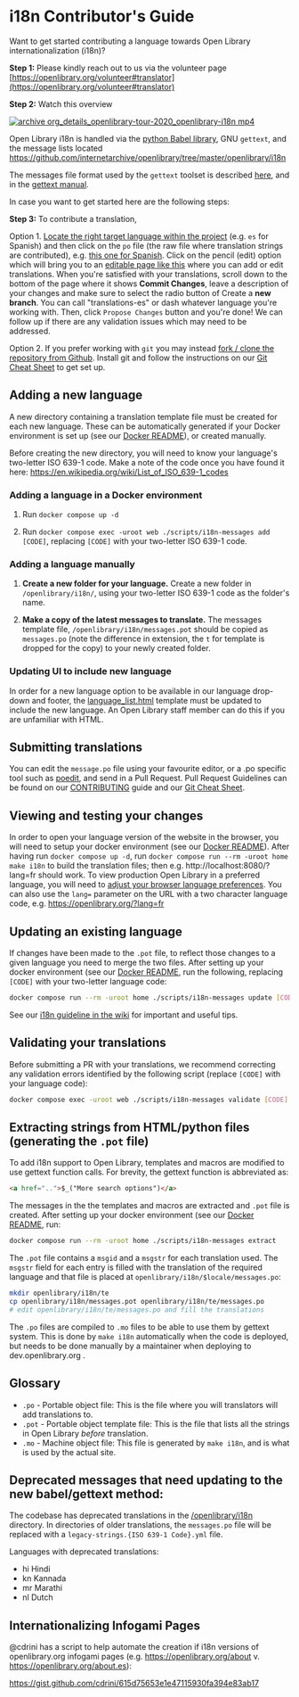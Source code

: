 # i18n Contributor's Guide

Want to get started contributing a language towards Open Library internationalization (i18n)?

**Step 1:** Please kindly reach out to us via the volunteer page [https://openlibrary.org/volunteer#translator](https://openlibrary.org/volunteer#translator)

**Step 2:** Watch this overview

[![archive org_details_openlibrary-tour-2020_openlibrary-i18n mp4](https://user-images.githubusercontent.com/978325/122978288-33343700-d34b-11eb-858c-774151af4e87.png)](https://archive.org/embed/openlibrary-tour-2020/openlibrary-i18n.mp4?start=8)

Open Library i18n is handled via the [python Babel library](http://babel.pocoo.org/en/latest/), GNU `gettext`, and the message lists located https://github.com/internetarchive/openlibrary/tree/master/openlibrary/i18n

The messages file format used by the `gettext` toolset is described [here](http://pology.nedohodnik.net/doc/user/en_US/ch-poformat.html), and in the [gettext manual](https://www.gnu.org/software/gettext/manual/html_node/PO-Files.html#PO-Files).

In case you want to get started here are the following steps:

**Step 3:**
To contribute a translation,

Option 1. [Locate the right target language within the project](https://github.com/internetarchive/openlibrary/tree/master/openlibrary/i18n) (e.g. `es` for Spanish) and then click on the `po` file (the raw file where translation strings are contributed), e.g. [this one for Spanish](https://github.com/internetarchive/openlibrary/tree/master/openlibrary/i18n/es). Click on the pencil (edit) option which will bring you to an [editable page like this](https://github.com/internetarchive/openlibrary/edit/master/openlibrary/i18n/es/messages.po) where you can add or edit translations. When you're satisfied with your translations, scroll down to the bottom of the page where it shows **Commit Changes**, leave a description of your changes and make sure to select the radio button of Create a **new branch**. You can call "translations-es" or dash whatever language you're working with. Then, click `Propose Changes` button and you're done! We can follow up if there are any validation issues which may need to be addressed.

Option 2. If you prefer working with `git` you may instead [fork / clone the repository from Github](https://github.com/internetarchive/openlibrary/fork). Install git and follow the instructions on our [Git Cheat Sheet](https://github.com/internetarchive/openlibrary/wiki/Git-Cheat-Sheet) to get set up.

## Adding a new language
A new directory containing a translation template file must be created for each new language.  These can be automatically generated if your Docker environment is set up (see our [Docker README](https://github.com/internetarchive/openlibrary/blob/master/docker/README.md)), or created manually.

Before creating the new directory, you will need to know your language's two-letter ISO 639-1 code.  Make a note of the code once you have found it here: https://en.wikipedia.org/wiki/List_of_ISO_639-1_codes

### Adding a language in a Docker environment
1. Run `docker compose up -d`

2. Run `docker compose exec -uroot web ./scripts/i18n-messages add [CODE]`, replacing `[CODE]` with your two-letter ISO 639-1 code.

### Adding a language manually

1. **Create a new folder for your language.** Create a new folder in `/openlibrary/i18n/`, using your two-letter ISO 639-1 code as the folder's name.

2. **Make a copy of the latest messages to translate.** The messages template file, `/openlibrary/i18n/messages.pot` should be copied as `messages.po` (note the difference in extension, the `t` for template is dropped for the copy) to your newly created folder.

### Updating UI to include new language
In order for a new language option to be available in our language drop-down and footer, the [language_list.html](https://github.com/internetarchive/openlibrary/blob/master/openlibrary/templates/languages/language_list.html) template must be updated to include the new language.  An Open Library staff member can do this if you are unfamiliar with HTML.

## Submitting translations
You can edit the `message.po` file using your favourite editor, or a .po specific tool such as [poedit](https://poedit.net/), and send in a Pull Request. Pull Request Guidelines can be found on our [CONTRIBUTING](https://github.com/internetarchive/openlibrary/blob/master/CONTRIBUTING.md) guide and our [Git Cheat Sheet](https://github.com/internetarchive/openlibrary/wiki/Git-Cheat-Sheet).

## Viewing and testing your changes
In order to open your language version of the website in the browser, you will need to setup your docker environment (see our [Docker README](https://github.com/internetarchive/openlibrary/blob/master/docker/README.md)). After having run `docker compose up -d`, run `docker compose run --rm -uroot home make i18n` to build the translation files; then e.g. http://localhost:8080/?lang=fr should work.
To view production Open Library in a preferred language, you will need to [adjust your browser language preferences]( https://www.w3.org/International/questions/qa-lang-priorities). You can also use the `lang=` parameter on the URL with a two character language code, e.g. https://openlibrary.org/?lang=fr

## Updating an existing language

If changes have been made to the `.pot` file, to reflect those changes to a given language you need to merge the two files. After setting up your docker environment (see our [Docker README](https://github.com/internetarchive/openlibrary/blob/master/docker/README.md), run the following, replacing `[CODE]` with your two-letter language code:

```bash
docker compose run --rm -uroot home ./scripts/i18n-messages update [CODE]
```

See our [i18n guideline in the wiki](https://github.com/internetarchive/openlibrary/wiki/Frontend-Guide#internationalization-i18n---for-translators) for important and useful tips.

## Validating your translations

Before submitting a PR with your translations, we recommend correcting any validation errors identified by the following script (replace `[CODE]` with your language code):

```bash
docker compose exec -uroot web ./scripts/i18n-messages validate [CODE]
```

## Extracting strings from HTML/python files (generating the `.pot` file)

To add i18n support to Open Library, templates and macros are modified to use gettext function calls. For brevity, the gettext function is abbreviated as:

```html
<a href="..">$_("More search options")</a>
```

The messages in the the templates and macros are extracted and `.pot` file is created. After setting up your docker environment (see our [Docker README](https://github.com/internetarchive/openlibrary/blob/master/docker/README.md), run:

```bash
docker compose run --rm -uroot home ./scripts/i18n-messages extract
```

The `.pot` file contains a `msgid` and a `msgstr` for each translation used. The `msgstr` field for each entry is filled with the translation of the required language and that file is placed at `openlibrary/i18n/$locale/messages.po`:

```bash
mkdir openlibrary/i18n/te
cp openlibrary/i18n/messages.pot openlibrary/i18n/te/messages.po
# edit openlibrary/i18n/te/messages.po and fill the translations
```

The `.po` files are compiled to `.mo` files to be able to use them by gettext system. This is done by `make i18n` automatically when the code is deployed, but needs to be done manually by a maintainer when deploying to dev.openlibrary.org .

## Glossary
- `.po` - Portable object file: This is the file where you will translators will add translations to.
- `.pot` - Portable object template file: This is the file that lists all the strings in Open Library _before_ translation.
- `.mo` - Machine object file: This file is generated by `make i18n`, and is what is used by the actual site.

## Deprecated messages that need updating to the new babel/gettext method:

The codebase has deprecated translations in the [/openlibrary/i18n](https://github.com/internetarchive/openlibrary/tree/master/openlibrary/i18n) directory. In directories of older translations, the `messages.po` file will be replaced with a `legacy-strings.{ISO 639-1 Code}.yml` file.

Languages with deprecated translations:

* hi Hindi
* kn Kannada
* mr Marathi
* nl Dutch

## Internationalizing Infogami Pages

@cdrini has a script to help automate the creation if i18n versions of openlibrary.org infogami pages (e.g. https://openlibrary.org/about v. https://openlibrary.org/about.es):

https://gist.github.com/cdrini/615d75653e1e47115930fa394e83ab17
